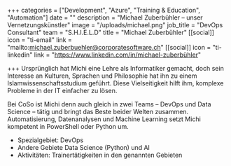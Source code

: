 +++
categories = ["Development", "Azure", "Training & Education", "Automation"]
date = ""
description = "Michael Zuberbühler – unser Vernetzungskünstler"
image = "/uploads/michael.png"
job_title = "DevOps Consultant"
team = "S.H.I.E.L.D"
title = "Michael Zuberbühler"
[[social]]
icon = "ti-email"
link = "mailto:michael.zuberbuehler@corporatesoftware.ch"
[[social]]
icon = "ti-linkedin"
link = "https://www.linkedin.com/in/michael-zuberbühler"

+++
Ursprünglich hat Michi eine Lehre als Informatiker gemacht, doch sein Interesse an Kulturen, Sprachen und Philosophie hat ihn zu einem Islamwissenschaftsstudium geführt. Diese Vielseitigkeit hilft ihm, komplexe Probleme in der IT einfacher zu lösen.  

Bei CoSo ist Michi denn auch gleich in zwei Teams – DevOps und Data Science – tätig und bringt das Beste beider Welten zusammen. Automatisierung, Datenanalysen und Machine Learning setzt Michi kompetent in PowerShell oder Python um.

* Spezialgebiet: DevOps
* Andere Gebiete Data Science (Python) und AI
* Aktivitäten: Trainertätigkeiten in den genannten Gebieten